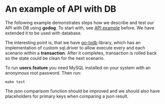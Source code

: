 # An example of API with DB

The following example demonstrates steps how we describe and test our API with DB using **godog**.
To start with, see [API example](https://github.com/instantlabs/godog/tree/master/examples/api) before.
We have extended it to be used with database.

The interesting point is, that we have [go-txdb](https://github.com/DATA-DOG/go-txdb) library,
which has an implementation of custom sql.driver to allow execute every and each scenario
within a **transaction**. After it completes, transaction is rolled back so the state could
be clean for the next scenario.

To run **users.feature** you need MySQL installed on your system with an anonymous root password.
Then run:

    make test

The json comparisom function should be improved and we should also have placeholders for primary
keys when comparing a json result.
